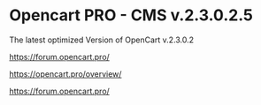 # Opencart PRO - CMS v.2.3.0.2.5

The latest optimized Version of OpenCart v.2.3.0.2 

https://forum.opencart.pro/

https://opencart.pro/overview/

https://forum.opencart.pro/
